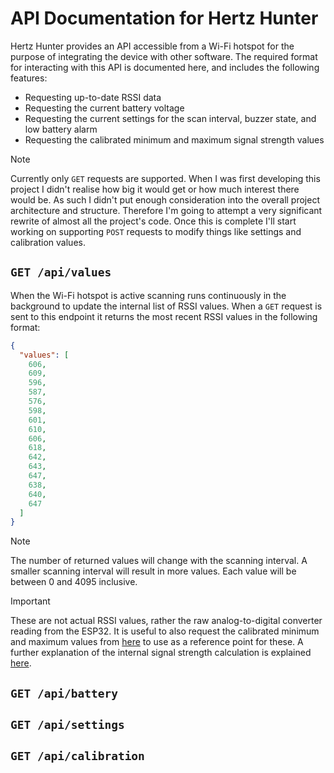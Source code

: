 # API Documentation for Hertz Hunter

Hertz Hunter provides an API accessible from a Wi-Fi hotspot for the purpose of integrating the device with other software. The required format for interacting with this API is documented here, and includes the following features:

- Requesting up-to-date RSSI data
- Requesting the current battery voltage
- Requesting the current settings for the scan interval, buzzer state, and low battery alarm
- Requesting the calibrated minimum and maximum signal strength values

> [!NOTE]
>
> Currently only `GET` requests are supported. When I was first developing this project I didn't realise how big it would get or how much interest there would be. As such I didn't put enough consideration into the overall project architecture and structure. Therefore I'm going to attempt a very significant rewrite of almost all the project's code. Once this is complete I'll start working on supporting `POST` requests to modify things like settings and calibration values.

## `GET /api/values`

When the Wi-Fi hotspot is active scanning runs continuously in the background to update the internal list of RSSI values. When a `GET` request is sent to this endpoint it returns the most recent RSSI values in the following format:

```json
{
  "values": [
    606,
    609,
    596,
    587,
    576,
    598,
    601,
    610,
    606,
    618,
    642,
    643,
    647,
    638,
    640,
    647
  ]
}
```

> [!NOTE]
>
> The number of returned values will change with the scanning interval. A smaller scanning interval will result in more values. Each value will be between 0 and 4095 inclusive.

> [!IMPORTANT]
>
> These are not actual RSSI values, rather the raw analog-to-digital converter reading from the ESP32. It is useful to also request the calibrated minimum and maximum values from [here](#get-apicalibration) to use as a reference point for these. A further explanation of the internal signal strength calculation is explained [here](README.md#rssi-calibration).

## `GET /api/battery`



## `GET /api/settings`



## `GET /api/calibration`


